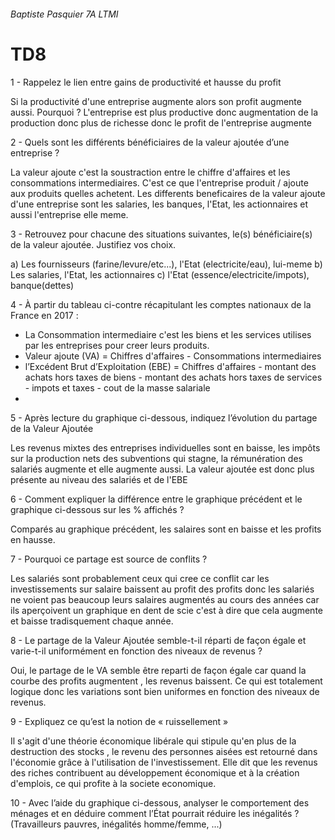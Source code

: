 ###### Baptiste Pasquier 7A LTMI
# TD8

1 - Rappelez le lien entre gains de productivité et hausse du profit

Si la productivité d'une entreprise augmente alors son profit augmente aussi.
Pourquoi ?
L'entreprise est plus productive donc augmentation de la production donc plus de richesse donc le profit de l'entreprise augmente

2 - Quels sont les différents bénéficiaires de la valeur ajoutée d’une entreprise ?

La valeur ajoute c'est la soustraction entre le chiffre d'affaires et les consommations intermediaires. C'est ce que l'entreprise produit / ajoute aux produits quelles achetent. 
Les differents beneficaires de la valeur ajoute d'une entreprise sont les salaries, les banques, l'Etat, les actionnaires et aussi l'entreprise elle meme. 

3 - Retrouvez pour chacune des situations suivantes, le(s) bénéficiaire(s) de la valeur ajoutée. Justifiez vos choix.

a) Les fournisseurs (farine/levure/etc...), l'Etat (electricite/eau), lui-meme
b) Les salaries, l'Etat, les actionnaires
c) l'Etat (essence/electricite/impots), banque(dettes) 

4 - À partir du tableau ci-contre récapitulant les comptes nationaux de la France en 2017 :  

- La Consommation intermediaire c'est les biens et les services utilises par les entreprises pour creer leurs produits. 
- Valeur ajoute (VA) = Chiffres d'affaires - Consommations intermediaires
- l’Excédent Brut d’Exploitation (EBE) = Chiffres d'affaires - montant des achats hors taxes de biens - montant des achats hors taxes de services - impots et taxes - cout de la masse salariale 
- 

5 - Après lecture du graphique ci-dessous, indiquez l’évolution du partage de la Valeur Ajoutée 

Les revenus mixtes des entreprises individuelles sont en baisse, les impôts sur la production nets des subventions qui stagne, la rémunération des salariés augmente et elle augmente aussi.
La valeur ajoutée est donc plus présente au niveau des salariés et de l'EBE

6 - Comment expliquer la différence entre le graphique précédent et le graphique ci-dessous sur les % affichés ?

Comparés au graphique précédent, les salaires sont en baisse et les profits en hausse.

7 - Pourquoi ce partage est source de conflits ?

Les salariés sont probablement ceux qui cree ce conflit car les investissements sur salaire baissent au profit des profits donc les salariés ne voient pas beaucoup leurs salaires augmentés au cours des années car ils aperçoivent un graphique en dent de scie c'est à dire que cela augmente et baisse tradisquement chaque année.

8 - Le partage de la Valeur Ajoutée semble-t-il réparti de façon égale et varie-t-il uniformément en fonction des niveaux de revenus ?

Oui, le partage de le VA semble être reparti de façon égale car quand la courbe des profits augmentent , les revenus baissent. Ce qui est totalement logique donc les variations sont bien uniformes en fonction des niveaux de revenus.

9 - Expliquez ce qu’est la notion de « ruissellement »

Il s'agit d'une théorie économique libérale qui stipule qu'en plus de la destruction des stocks ,  le revenu des personnes aisées est retourné dans l'économie grâce à l'utilisation de l'investissement. Elle dit que les revenus des riches contribuent au développement économique et à la création d'emplois, ce qui profite à la societe economique.

10 - Avec l’aide du graphique ci-dessous, analyser le comportement des ménages et en déduire comment l’État pourrait réduire les inégalités ? (Travailleurs pauvres, inégalités homme/femme, ...)









